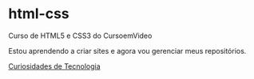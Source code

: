 # html-css
 Curso de HTML5 e CSS3 do CursoemVideo

Estou aprendendo a criar sites e agora vou gerenciar meus repositórios.
<p><a href="https://acarloslemos.github.io/html-css/exercicios/d010/android.html">Curiosidades de Tecnologia</a></p>
